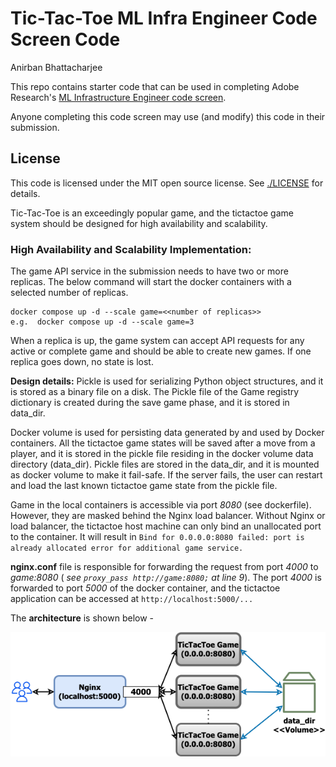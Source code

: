 # Tic-Tac-Toe ML Infra Engineer Code Screen Code 
Anirban Bhattacharjee

This repo contains starter code that can be used in completing Adobe Research's
[ML Infrastructure Engineer code
screen](https://tic-tac-toe.ethos61-stage-va7.ethos.adobe.net/doc/infra/instructions.html).

Anyone completing this code screen may use (and modify) this code in their
submission.

## License

This code is licensed under the MIT open source license. See
[./LICENSE](LICENSE) for details.

Tic-Tac-Toe is an exceedingly popular game, and the tictactoe game system should be designed for high availability and scalability. 



### High Availability and Scalability Implementation:
The game API service in the submission needs to have two or more replicas. The below command will start the docker containers with a selected number of replicas.

```
docker compose up -d --scale game=<<number of replicas>>
e.g.  docker compose up -d --scale game=3
```

When a replica is up, the game system can accept API requests for any active or complete game and should be able to create new games. If one replica goes down, no state is lost. 

**Design details:**
Pickle is used for serializing Python object structures, and it is stored as a binary file on a disk. The Pickle file of the Game registry dictionary is created during the save game phase, and it is stored in data_dir.

Docker volume is used for persisting data generated by and used by Docker containers. All the tictactoe game states will be saved after a move from a player, and it is stored in the pickle file residing in the docker volume data directory (data_dir). Pickle files are stored in the data_dir, and it is mounted as docker volume to make it fail-safe. If the server fails, the user can restart and load the last known tictactoe game state from the pickle file.

Game in the local containers is accessible via port _8080_ (see dockerfile). However, they are masked behind the Nginx load balancer. Without Nginx or load balancer, the tictactoe host machine can only bind an unallocated port to the container. It will result in `Bind for 0.0.0.0:8080 failed: port is already allocated error for additional game service.`


**nginx.conf** file is responsible for forwarding the request from port _4000_ to _game:8080_ ( _see ```proxy_pass http://game:8080;``` at line 9_). The port _4000_ is forwarded to port _5000_ of the docker container, and the tictactoe application can be accessed at `http://localhost:5000/...`

The **architecture** is shown below -

![alt text](https://github.com/Anirban2404/adobe-ml-infra-code-screen-starter/blob/development/tictactoe.drawio.png)
